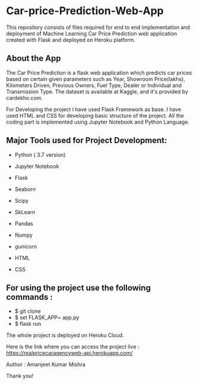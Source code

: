 # Car-price-Prediction-Web-App

This repository consists of files required for end to end implementation and deployment of Machine Learning Car Price Prediction web application created with Flask and deployed on Heroku platform.

## About the App

The Car Price Prediction is a flask web application which predicts car prices based on certain given parameters such as Year, Showroom Price(lakhs), Kilometers Driven, Previous Owners, Fuel Type, Dealer or Individual and Transmission Type. The dataset is available at Kaggle, and it's provided by cardekho.com. 

For Developing the project I have used Flask Framework as base. I have used HTML and CSS for developing basic structure of the project. All the coding part is implemented using Jupyter Notebook and Python Language. 

## Major Tools used for Project Development:

  * Python ( 3.7 version)

  * Jupyter Notebook

  * Flask

  * Seaborn
  
  * Scipy

  * SkLearn

  * Pandas

  * Numpy
  
  * gunicorn

  * HTML

  * CSS

## For using the project use the following commands :

  * $ git clone
  * $ set FLASK_APP= app.py
  * $ flask run
  
 
The whole project is deployed on Heroku Cloud.

Here is the link where you can access the project live : https://realpricecaragencyweb-api.herokuapp.com/

Author : Amanjeet Kumar Mishra

Thank you!

